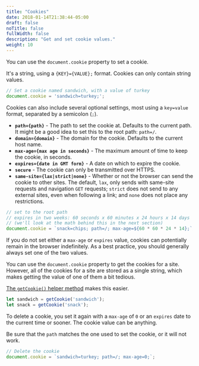 ```yaml
---
title: "Cookies"
date: 2018-01-14T21:38:44-05:00
draft: false
noTitle: false
fullWidth: false
description: "Get and set cookie values."
weight: 10
---
```


You can use the `document.cookie` property to set a cookie.

It's a string, using a `{KEY}={VALUE};` format. Cookies can only contain string values.

```javascript
// Set a cookie named sandwich, with a value of turkey
document.cookie = 'sandwich=turkey;';
```

Cookies can also include several optional settings, most using a `key=value` format, separated by a semicolon (`;`).

- **`path={path}`** - The path to set the cookie at. Defaults to the current path. It might be a good idea to set this to the root path: `path=/`.
- **`domain={domain}`** - The domain for the cookie. Defaults to the current host name.
- **`max-age={max age in seconds}`** - The maximum amount of time to keep the cookie, in seconds.
- **`expires={date in GMT form}`** - A date on which to expire the cookie.
- **`secure`** - The cookie can only be transmitted over HTTPS.
- **`same-site={lax|strict|none}`** - Whether or not the browser can send the cookie to other sites. The default, `lax`, only sends with same-site requests and navigation `GET` requests; `strict` does not send to any external sites, even when following a link; and `none` does not place any restrictions.

```javascript
// set to the root path
// expires in two weeks: 60 seconds x 60 minutes x 24 hours x 14 days
// (we'll look at the math behind this in the next section)
document.cookie = `snack=chips; path=/; max-age=${60 * 60 * 24 * 14};`;
```

If you do not set either a `max-age` or `expires` value, cookies can potentially remain in the browser indefinitely. As a best practice, you should generally always set one of the two values.

You can use the `document.cookie` property to get the cookies for a site. However, all of the cookies for a site are stored as a single string, which makes getting the value of one of them a bit tedious.

[The `getCookie()` helper method](https://vanillajstoolkit.com/helpers/getcookie/) makes this easier.

```javascript
let sandwich = getCookie('sandwich');
let snack = getCookie('snack');
```

To delete a cookie, you set it again with a `max-age` of `0` or an `expires` date to the current time or sooner. The cookie value can be anything.

Be sure that the `path` matches the one used to set the cookie, or it will not work.

```javascript
// Delete the cookie
document.cookie = `sandwich=turkey; path=/; max-age=0;`;
```